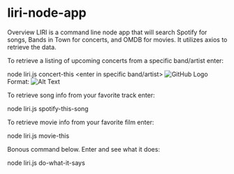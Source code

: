 # liri-node-app
Overview
LIRI is a command line node app that will search Spotify for songs, Bands in Town for concerts, and OMDB for movies. It utilizes axios to retrieve the data. 


To retrieve a listing of upcoming concerts from a specific band/artist enter:

node liri.js concert-this <enter in specific band/artist> 
![GitHub Logo](./images/concert-this_with_band)
Format: ![Alt Text](url)



To retrieve song info from your favorite track enter:

node liri.js spotify-this-song <enter song>


To retrieve movie info from your favorite film enter:

node liri.js movie-this <enter movie name>


Bonous command below. Enter and see what it does:

node liri.js do-what-it-says